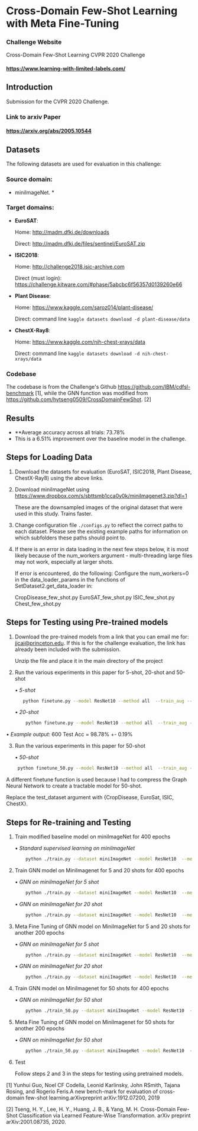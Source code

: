 # Cross-Domain Few-Shot Learning with Meta Fine-Tuning


### Challenge Website
Cross-Domain Few-Shot Learning CVPR 2020 Challenge
#### https://www.learning-with-limited-labels.com/

## Introduction

Submission for the CVPR 2020 Challenge. 

### Link to arxiv Paper

#### https://arxiv.org/abs/2005.10544

## Datasets
The following datasets are used for evaluation in this challenge:

### Source domain: 

* miniImageNet. * 



### Target domains: 

* **EuroSAT**:

    Home: http://madm.dfki.de/downloads

    Direct: http://madm.dfki.de/files/sentinel/EuroSAT.zip

* **ISIC2018**:

    Home: http://challenge2018.isic-archive.com

    Direct (must login): https://challenge.kitware.com/#phase/5abcbc6f56357d0139260e66

* **Plant Disease**:

    Home: https://www.kaggle.com/saroz014/plant-disease/

    Direct: command line `kaggle datasets download -d plant-disease/data`

* **ChestX-Ray8**:

    Home: https://www.kaggle.com/nih-chest-xrays/data

    Direct: command line `kaggle datasets download -d nih-chest-xrays/data`

### Codebase
The codebase is from the Challenge's Github https://github.com/IBM/cdfsl-benchmark [1], while the GNN function was modified from https://github.com/hytseng0509/CrossDomainFewShot. [2]

## Results



* **Average accuracy across all trials: 73.78\% 
* This is a 6.51\% improvement over the baseline model in the challenge. 


## Steps for Loading Data

1. Download the datasets for evaluation (EuroSAT, ISIC2018, Plant Disease, ChestX-Ray8) using the above links. 

2. Download miniImageNet using <https://www.dropbox.com/s/sbttsmb1cca0y0k/miniImagenet3.zip?dl=1>

    These are the downsampled images of the original dataset that were used in this study. Trains faster.

3. Change configuration file `./configs.py` to reflect the correct paths to each dataset. Please see the existing example paths for information on which subfolders these paths should point to.

4. If there is an error in data loading in the next few steps below, it is most likely because of the num_workers argument - multi-threading large files may not work, especially at larger shots.
 
   If error is encountered, do the following:
   Configure the num_workers=0 in the data_loader_params in the functions of SetDataset2.get_data_loader in:
  
    CropDisease_few_shot.py
    EuroSAT_few_shot.py
    ISIC_few_shot.py
    Chest_few_shot.py


## Steps for Testing using Pre-trained models

1. Download the pre-trained models from a link that you can email me for: jjcai@princeton.edu. If this is for the challenge evaluation, the link has already been included with the submission.
 
    Unzip the file and place it in the main directory of the project
 
5. Run the various experiments in this paper for 5-shot, 20-shot and 50-shot

    • *5-shot*

    ```bash
       python finetune.py --model ResNet10 --method all  --train_aug --n_shot 5 --save_iter 600 --fine_tune_epoch 5 --test_dataset CropDisease --gen_examples 17 
    ```

    • *20-shot*

    ```bash
        python finetune.py --model ResNet10 --method all  --train_aug --n_shot 20 --save_iter 600 --fine_tune_epoch 5 --test_dataset CropDisease --gen_examples 17 
    ```
 
  • *Example output:* 600 Test Acc = 98.78% +- 0.19%
 
 3. Run the various experiments in this paper for 50-shot
 
    • *50-shot*
    ```bash
     python finetune_50.py --model ResNet10 --method all  --train_aug --n_shot 50 --save_iter 600 --fine_tune_epoch 5 --test_dataset CropDisease --gen_examples 17 
     ```
 
 A different finetune function is used because I had to compress the Graph Neural Network to create a tractable model for 50-shot.
 
 Replace the test_dataset argument with {CropDisease, EuroSat, ISIC, ChestX}.
 
 
## Steps for Re-training and Testing


1. Train modified baseline model on miniImageNet for 400 epochs

    • *Standard supervised learning on miniImageNet*
    ```bash
        python ./train.py --dataset miniImageNet --model ResNet10  --method baseline --train_aug --start_epoch 0 --end_epoch 401
    ```
2. Train GNN model on MiniImagenet for 5 and 20 shots for 400 epochs

    • *GNN on miniImageNet for 5 shot*

    ```bash
        python ./train.py --dataset miniImageNet --model ResNet10  --method gnnnet --n_shot 5 --train_aug --start_epoch 0 --stop_epoch 401
    ```
    
    • *GNN on miniImageNet for 20 shot*

    ```bash
        python ./train.py --dataset miniImageNet --model ResNet10  --method gnnnet --n_shot 20 --train_aug --start_epoch 0 --stop_epoch 401
    ```
3. Meta Fine Tuning of GNN model on MiniImageNet for 5 and 20 shots for another 200 epochs
 
    • *GNN on miniImageNet for 5 shot*

      ```bash
          python ./train.py --dataset miniImageNet --model ResNet10  --method gnnnet --n_shot 5 --train_aug --start_epoch 401 --stop_epoch 601 --fine_tune
      ```
    
   • *GNN on miniImageNet for 20 shot*

      ```bash
          python ./train.py --dataset miniImageNet --model ResNet10  --method gnnnet --n_shot 20 --train_aug --start_epoch 401 --stop_epoch 601 --fine_tune
      ```
 
4. Train GNN model on MiniImagenet for 50 shots for 400 epochs

    • *GNN on miniImageNet for 50 shot*

    ```bash
        python ./train_50.py --dataset miniImageNet --model ResNet10  --method gnnnet --n_shot 50 --train_aug --start_epoch 0 --stop_epoch 401
    ```
5. Meta Fine Tuning of GNN model on MiniImagenet for 50 shots for another 200 epochs
 
    • *GNN on miniImageNet for 50 shot*

      ```bash
          python ./train_50.py --dataset miniImageNet --model ResNet10  --method gnnnet --n_shot 50 --train_aug --start_epoch 401 --stop_epoch 601 --fine_tune
      ```
    
6. Test

    Follow steps 2 and 3 in the steps for testing using pretrained models.

[1] Yunhui  Guo,  Noel  CF  Codella,  Leonid  Karlinsky,  John  RSmith,  Tajana  Rosing,  and  Rogerio  Feris.A  new  bench-mark for evaluation of cross-domain few-shot learning.arXivpreprint arXiv:1912.07200, 2019

[2] Tseng, H. Y., Lee, H. Y., Huang, J. B., & Yang, M. H. Cross-Domain Few-Shot Classification via Learned Feature-Wise Transformation. arXiv preprint arXiv:2001.08735, 2020.

